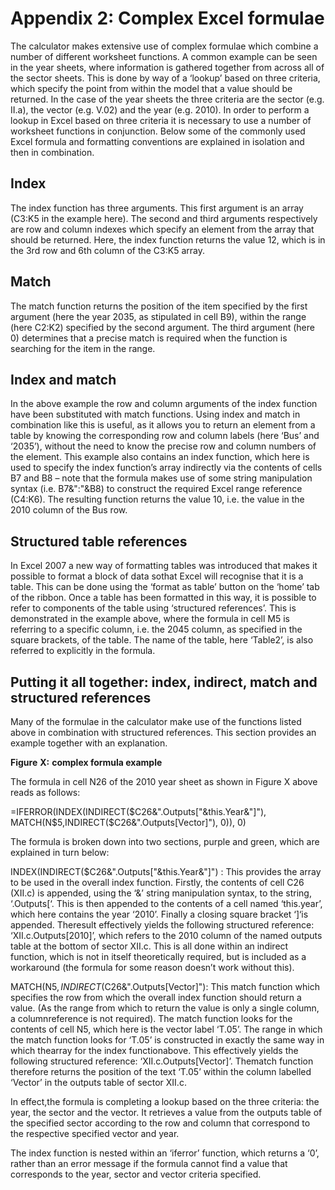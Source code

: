 # Appendix 2: Complex Excel formulae

The calculator makes extensive use of complex formulae which combine a number of different worksheet functions. A common example can be seen in the year sheets, where information is gathered together from across all of the sector sheets. This is done by way of a ‘lookup’ based on three criteria, which specify the point from within the model that a value should be returned. In the case of the year sheets the three criteria are the sector (e.g. II.a), the vector (e.g. V.02) and the year (e.g. 2010). In order to perform a lookup in Excel based on three criteria it is necessary to use a number of worksheet functions in conjunction.
Below some of the commonly used Excel formula and formatting conventions are explained in isolation and then in combination.

## Index

The index function has three arguments. This first argument is an array (C3:K5 in the example here). The second and third arguments respectively are row and column indexes which specify an element from the array that should be returned. Here, the index function returns the value 12, which is in the 3rd row and 6th column of the C3:K5 array.

## Match

The match function returns the position of the item specified by the first argument (here the year 2035, as stipulated in cell B9), within the range (here C2:K2) specified by the second argument. The third argument (here 0) determines that a precise match is required when the function is searching for the item in the range.

## Index and match

In the above example the row and column arguments of the index function have been substituted with match functions. Using index and match in combination like this is useful, as it allows you to return an element from a table by knowing the corresponding row and column labels (here ‘Bus’ and ‘2035’), without the need to know the precise row and column numbers of the element. This example also contains an index function, which here is used to specify the index function’s array indirectly via the contents of cells B7 and B8 – note that the formula makes use of some string manipulation syntax (i.e. B7&":"&B8) to construct the required Excel range reference (C4:K6). The resulting function returns the value 10, i.e. the value in the 2010 column of the Bus row.

## Structured table references

In Excel 2007 a new way of formatting tables was introduced that makes it possible to format a block of data sothat Excel will recognise that it is a table. This can be done using the ‘format as table’ button on the ‘home’ tab of the ribbon. Once a table has been formatted in this way, it is possible to refer to components of the table using ‘structured references’. This is demonstrated in the example above, where the formula in cell M5 is referring to a specific column, i.e. the 2045 column, as specified in the square brackets, of the table. The name of the table, here ‘Table2’, is also referred to explicitly in the formula.

## Putting it all together: index, indirect, match and structured references

Many of the formulae in the calculator make use of the functions listed above in combination with structured references. This section provides an example together with an explanation.

**Figure** **X:** **complex formula example**

The formula in cell N26 of the 2010 year sheet as shown in Figure X above reads as follows:

=IFERROR(INDEX(INDIRECT($C26&".Outputs["&this.Year&"]"), MATCH(N$5,INDIRECT($C26&".Outputs[Vector]"), 0)), 0)

The formula is broken down into two sections, purple and green, which are explained in turn below:

INDEX(INDIRECT($C26&".Outputs["&this.Year&"]") : This provides the array to be used in the overall index function. Firstly, the contents of cell C26 (XII.c) is appended, using the ‘&’ string manipulation syntax, to the string, ‘.Outputs[‘. This is then appended to the contents of a cell named ‘this.year’, which here contains the year ‘2010’. Finally a closing square bracket ‘]‘is appended. Theresult effectively yields the following structured reference: ‘XII.c.Outputs[2010]’, which refers to the 2010 column of the named outputs table at the bottom of sector XII.c. This is all done within an indirect function, which is not in itself theoretically required, but is included as a workaround (the formula for some reason doesn’t work without this).

MATCH(N$5,INDIRECT($C26&".Outputs[Vector]"): This match function which specifies the row from which the overall index function should return a value. (As the range from which to return the value is only a single column, a columnreference is not required). The match function looks for the contents of cell N5, which here is the vector label ‘T.05’. The range in which the match function looks for ‘T.05’ is constructed in exactly the same way in which thearray for the index functionabove. This effectively yields the following structured reference: ‘XII.c.Outputs[Vector]’. Thematch function therefore returns the position of the text ‘T.05’ within the column labelled ‘Vector’ in the outputs table of sector XII.c.

In effect,the formula is completing a lookup based on the three criteria: the year, the sector and the vector. It retrieves a value from the outputs table of the specified sector according to the row and column that correspond to the respective specified vector and year.

The index function is nested within an ‘iferror’ function, which returns a ‘0’, rather than an error message if the formula cannot find a value that corresponds to the year, sector and vector criteria specified.



